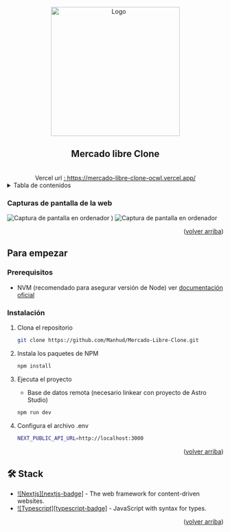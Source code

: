 <a name="readme-top"></a>

<div align="center">

<a href="https://mercado-libre-clone-ocwl.vercel.app/">
  <img width="300px" src="https://www.ccit.org.co/wp-content/uploads/mercadolibre-logo.png" alt="Logo" width="800" />
</a>

## Mercado libre Clone

<br>
Vercel url
<a href="https://mercado-libre-clone-ocwl.vercel.app/">
  : https://mercado-libre-clone-ocwl.vercel.app/
</a>


</div>

<details>
<summary>Tabla de contenidos</summary>

- [Capturas de pantalla de la web (#capturas-de-pantalla-de-la-web)
- [Para empezar](#para-empezar)
  - [Prerequisitos](#prerequisitos)
  - [Instalación](#instalación)
- [🛠️ Stack](#️-stack)

</details>

### Capturas de pantalla de la web 

![Captura de pantalla en ordenador](https://github.com/Manhud/Mercado-Libre-Clone/assets/66143793/c355cc82-f5d0-4e3a-b54f-402451d1813f)
)
![Captura de pantalla en ordenador](https://github.com/Manhud/Mercado-Libre-Clone/assets/66143793/aebeb11c-82dd-4609-9882-204814a91dbf)


<p align="right">(<a href="#readme-top">volver arriba</a>)</p>

## Para empezar

### Prerequisitos

- NVM (recomendado para asegurar versión de Node) ver [documentación oficial](https://github.com/nvm-sh/nvm?tab=readme-ov-file#installing-and-updating)

### Instalación

1. Clona el repositorio

   ```sh
   git clone https://github.com/Manhud/Mercado-Libre-Clone.git
   ```

2. Instala los paquetes de NPM

   ```sh
   npm install
   ```

3. Ejecuta el proyecto
	 - Base de datos remota (necesario linkear con proyecto de Astro Studio)
   ```sh
   npm run dev
   ```

4. Configura el archivo .env
   ```sh
   NEXT_PUBLIC_API_URL=http://localhost:3000
   ```

<p align="right">(<a href="#readme-top">volver arriba</a>)</p>

## 🛠️ Stack

- [![Nextjs][nextjs-badge]][nextjs-url] - The web framework for content-driven websites.
- [![Typescript][typescript-badge]][typescript-url] - JavaScript with syntax for types.

<p align="right">(<a href="#readme-top">volver arriba</a>)</p>

[nextjs-url]: https://nextjs.org/
[typescript-url]: https://www.typescriptlang.org/
